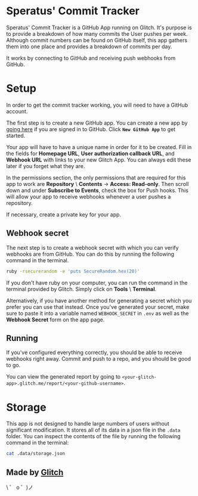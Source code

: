 # Speratus' Commit Tracker
Speratus' Commit Tracker is a GitHub App running on Glitch. It's purpose is to provide a
breakdown of how many commits the User pushes per week. Although commit numbers can be found on GitHub itself,
this app gathers them into one place and provides a breakdown of commits per day.

It works by connecting to GitHub and receiving push webhooks from GitHub.

# Setup
In order to get the commit tracker working, you will need to have a GitHub account.

The first step is to create a new GitHub app. You can create a new app by [going here](https://github.com/settings/apps) if 
you are signed in to GitHub. Click **`New GitHub App`** to get started.

Your app will have to have a unique name in order for it to be created. Fill in the fields for
**Homepage URL**, **User authorization callback URL**, and **Webhook URL** with links to your new Glitch App.
You can always edit these later if you forget what they are.

In the permissions section, the only permissions that are required for this app to work are 
**Repository** \ **Contents** -> **Access: Read-only**. Then scroll down and under **Subscribe to Events**, check the box
for Push hooks. This will allow your app to receive webhooks whenever a user pushes a repository.

If necessary, create a private key for your app.

## Webhook secret
The next step is to create a webhook secret with which you can verify webhooks are from GitHub.
You can do this by running the following command in the terminal.
```bash
ruby -rsecurerandom -e 'puts SecureRandom.hex(20)'
```
If you don't have ruby on your computer, you can run the command in the terminal provided
by Glitch. Simply click on **Tools** \ **Terminal**.

Alternatively, if you have another method for generating a secret which you prefer you can use that instead.
Once you've generated your secret, make sure to paste it into a variable named `WEBHOOK_SECRET` in `.env` as well as the 
**Webhook Secret** form on the app page.

## Running
If you've configured everything correctly, you should be able to receive webhooks right away. Commit and push
to a repo, and you should be good to go.

You can view the generated report by going to `<your-glitch-app>.glitch.me/report/<your-github-username>`.

# Storage
This app is not designed to handle large numbers of users without significant modification.
It stores all of its data in a json file in the `.data` folder. You can inspect the contents
of the file by running the following command in the terminal:
```bash
cat .data/storage.json
```

## Made by [Glitch](https://glitch.com/)

\ ゜ o ゜)ノ
